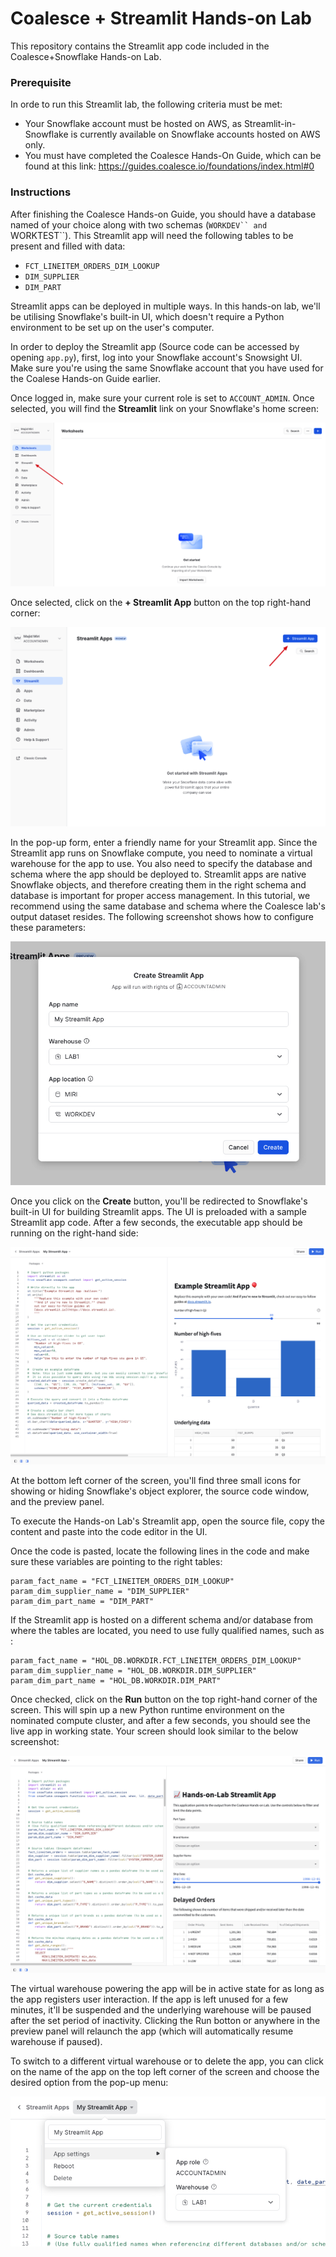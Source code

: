 # Coalesce + Streamlit Hands-on Lab
This repository contains the Streamlit app code included in the Coalesce+Snowflake Hands-on Lab.

### Prerequisite ###

In orde to run this Streamlit lab, the following criteria must be met: 

- Your Snowflake account must be hosted on AWS, as Streamlit-in-Snowflake is currently available on Snowflake accounts hosted on AWS only.
- You must have completed the Coalesce Hands-On Guide, which can be found at this link: https://guides.coalesce.io/foundations/index.html#0

### Instructions ###
After finishing the Coalesce Hands-on Guide, you should have a database named of your choice along with two schemas (`WORKDEV`` and `WORKTEST``). This Streamlit app will need the following tables to be present and filled with data:

- `FCT_LINEITEM_ORDERS_DIM_LOOKUP`
- `DIM_SUPPLIER`
- `DIM_PART`

Streamlit apps can be deployed in multiple ways. In this hands-on lab, we'll be utilising Snowflake's built-in UI, which doesn't require a Python environment to be set up on the user's computer.

In order to deploy the Streamlit app (Source code can be accessed by opening `app.py`), first, log into your Snowflake account's Snowsight UI. Make sure you're using the same Snowflake account that you have used for the Coalese Hands-on Guide earlier.

Once logged in, make sure your current role is set to `ACCOUNT_ADMIN`. Once selected, you will find the <strong>Streamlit</strong> link on your Snowflake's home screen:

![Alt text](/images/01.jpg)

Once selected, click on the <strong>+ Streamlit App</strong> button on the top right-hand corner:

![Alt text](/images/02.jpg)

In the pop-up form, enter a friendly name for your Streamlit app. Since the Streamlit app runs on Snowflake compute, you need to nominate a virtual warehouse for the app to use. You also need to specify the database and schema where the app should be deployed to. Streamlit apps are native Snowflake objects, and therefore creating them in the right schema and database is important for proper access management. In this tutorial, we recommend using the same database and schema where the Coalesce lab's output dataset resides. The following screenshot shows how to configure these parameters:

![Alt text](/images/03.jpg)

Once you click on the <strong>Create</strong> button, you'll be redirected to Snowflake's built-in UI for building Streamlit apps. The UI is preloaded with a sample Streamlit app code. After a few seconds, the executable app should be running on the right-hand side:

![Alt text](/images/04.jpg)

At the bottom left corner of the screen, you'll find three small icons for showing or hiding Snowflake's object explorer, the source code window, and the preview panel.

To execute the Hands-on Lab's Streamlit app, open the source file, copy the content and paste into the code editor in the UI.

Once the code is pasted, locate the following lines in the code and make sure these variables are pointing to the right tables:

```
param_fact_name = "FCT_LINEITEM_ORDERS_DIM_LOOKUP"
param_dim_supplier_name = "DIM_SUPPLIER"
param_dim_part_name = "DIM_PART"
```

If the Streamlit app is hosted on a different schema and/or database from where the tables are located, you need to use fully qualified names, such as :

```
param_fact_name = "HOL_DB.WORKDIR.FCT_LINEITEM_ORDERS_DIM_LOOKUP"
param_dim_supplier_name = "HOL_DB.WORKDIR.DIM_SUPPLIER"
param_dim_part_name = "HOL_DB.WORKDIR.DIM_PART"
```

Once checked, click on the <strong>Run</strong> button on the top right-hand corner of the screen. This will spin up a new Python runtime environment on the nominated compute cluster, and after a few seconds, you should see the live app in working state. Your screen should look similar to the below screenshot:

![Alt text](/images/05.jpg)

The virtual warehouse powering the app will be in active state for as long as the app registers user interaction. If the app is left unused for a few minutes, it'll be suspended and the underlying warehouse will be paused after the set period of inactivity. Clicking the Run botton or anywhere in the preview panel will relaunch the app (which will automatically resume warehouse if paused).

To switch to a different virtual warehouse or to delete the app, you can click on the name of the app on the top left corner of the screen and choose the desired option from the pop-up menu:

![Alt text](/images/06.jpg)


